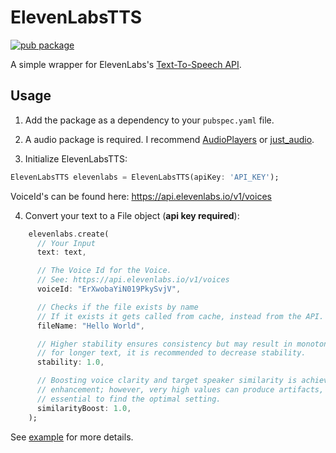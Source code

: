 # ElevenLabsTTS

[![pub package](https://img.shields.io/pub/v/elevenlabs.svg)](https://pub.dartlang.org/packages/elevenlabs)

A simple wrapper for ElevenLabs's [Text-To-Speech API](https://beta.elevenlabs.io).

## Usage

1. Add the package as a dependency to your `pubspec.yaml` file.
2. A audio package is required. I recommend [AudioPlayers](https://pub.dev/packages/audioplayers) or [just_audio](https://pub.dev/packages/just_audio).

3. Initialize ElevenLabsTTS:

```dart
ElevenLabsTTS elevenlabs = ElevenLabsTTS(apiKey: 'API_KEY');
```

VoiceId's can be found here: https://api.elevenlabs.io/v1/voices

4. Convert your text to a File object (**api key required**):

```dart
    elevenlabs.create(
      // Your Input
      text: text,

      // The Voice Id for the Voice.
      // See: https://api.elevenlabs.io/v1/voices
      voiceId: "ErXwobaYiN019PkySvjV",

      // Checks if the file exists by name
      // If it exists it gets called from cache, instead from the API.
      fileName: "Hello World",

      // Higher stability ensures consistency but may result in monotony, therefore
      // for longer text, it is recommended to decrease stability.
      stability: 1.0,

      // Boosting voice clarity and target speaker similarity is achieved by high
      // enhancement; however, very high values can produce artifacts, so it's
      // essential to find the optimal setting.
      similarityBoost: 1.0,
    );
```
See [example](https://github.com/jonafeucht/ElevenLabsTTS/blob/main/example/lib/main.dart) for more details.
